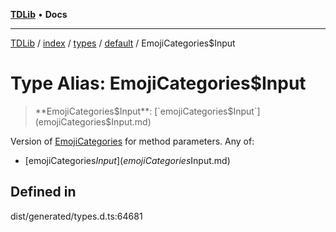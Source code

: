 [**TDLib**](../../../../../../README.md) • **Docs**

***

[TDLib](../../../../../../modules.md) / [index](../../../../../README.md) / [types](../../../README.md) / [default](../README.md) / EmojiCategories$Input

# Type Alias: EmojiCategories$Input

> **EmojiCategories$Input**: [`emojiCategories$Input`](emojiCategories$Input.md)

Version of [EmojiCategories](EmojiCategories-1.md) for method parameters.
Any of:
- [emojiCategories$Input](emojiCategories$Input.md)

## Defined in

dist/generated/types.d.ts:64681
